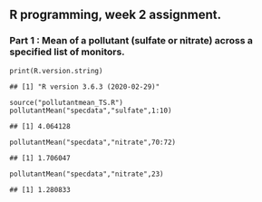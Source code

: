 R programming, week 2 assignment.
---------------------------------

### Part 1 : Mean of a pollutant (sulfate or nitrate) across a specified list of monitors.

    print(R.version.string)

    ## [1] "R version 3.6.3 (2020-02-29)"

    source("pollutantmean_TS.R")
    pollutantMean("specdata","sulfate",1:10)

    ## [1] 4.064128

    pollutantMean("specdata","nitrate",70:72)

    ## [1] 1.706047

    pollutantMean("specdata","nitrate",23)

    ## [1] 1.280833
